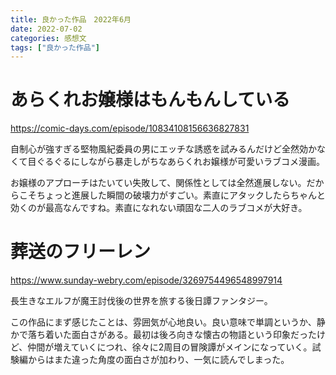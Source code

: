 ```yaml
---
title: 良かった作品　2022年6月
date: 2022-07-02
categories: 感想文
tags: ["良かった作品"]
---
```


# あらくれお嬢様はもんもんしている

https://comic-days.com/episode/10834108156636827831

自制心が強すぎる堅物風紀委員の男にエッチな誘惑を試みるんだけど全然効かなくて目ぐるぐるにしながら暴走しがちなあらくれお嬢様が可愛いラブコメ漫画。

お嬢様のアプローチはたいてい失敗して、関係性としては全然進展しない。だからこそちょっと進展した瞬間の破壊力がすごい。素直にアタックしたらちゃんと効くのが最高なんですね。素直になれない頑固な二人のラブコメが大好き。


# 葬送のフリーレン

https://www.sunday-webry.com/episode/3269754496548997914

長生きなエルフが魔王討伐後の世界を旅する後日譚ファンタジー。

この作品にまず感じたことは、雰囲気が心地良い。良い意味で単調というか、静かで落ち着いた面白さがある。最初は後ろ向きな懐古の物語という印象だったけど、仲間が増えていくにつれ、徐々に2周目の冒険譚がメインになっていく。試験編からはまた違った角度の面白さが加わり、一気に読んでしまった。